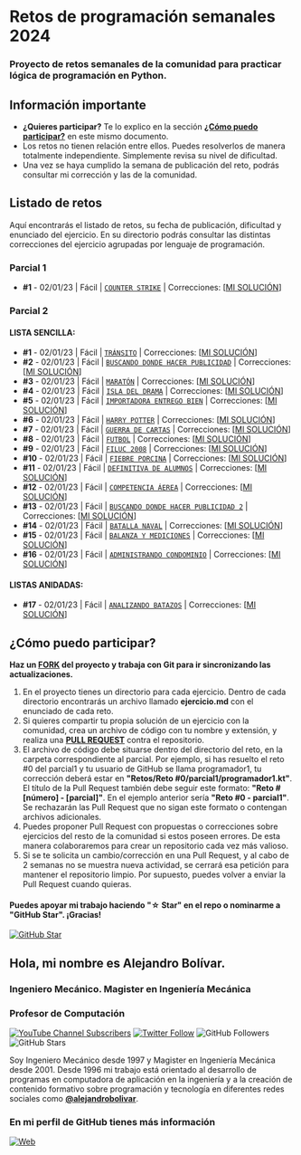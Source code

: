 

# Retos de programación semanales 2024
### Proyecto de retos semanales de la comunidad para practicar lógica de programación en Python.

## Información importante

* **¿Quieres participar?** Te lo explico en la sección **[¿Cómo puedo participar?](https://github.com/alejandrobolivar/CompuI-2-2023/blob/main/retos-programacion-2024#c%C3%B3mo-puedo-participar)** en este mismo documento.
* Los retos no tienen relación entre ellos. Puedes resolverlos de manera totalmente independiente. Simplemente revisa su nivel de dificultad.
* Una vez se haya cumplido la semana de publicación del reto, podrás consultar mi corrección y las de la comunidad.

## Listado de retos

Aquí encontrarás el listado de retos, su fecha de publicación, dificultad y enunciado del ejercicio. En su directorio podrás consultar las distintas correcciones del ejercicio agrupadas por lenguaje de programación.

### Parcial 1
* **#1** - 02/01/23 | Fácil | [`COUNTER STRIKE`](./Retos/PARCIAL1/Reto%20%2301%20-%20COUNTER%20STRIKE%20%5BF%C3%A1cil%5D/counter_strike.md) | Correcciones: [[MI SOLUCIÓN](./Retos/PARCIAL1/Reto%20%2301%20-%20COUNTER%20STRIKE%20%5BF%C3%A1cil%5D/ingalejandrobolivar.py)]

### Parcial 2
#### LISTA SENCILLA:
* **#1** - 02/01/23 | Fácil | [`TRÁNSITO`](./Retos/PARCIAL2/Reto%20%2301%20-%20ls_transito/transito.md) | Correcciones: [[MI SOLUCIÓN](./Retos/PARCIAL2/Reto%20%2301%20-%20ls_transito/tr%C3%A1nsito.py)]
* **#2** - 02/01/23 | Fácil | [`BUSCANDO DONDE HACER PUBLICIDAD`](./Retos/PARCIAL2/Reto%20%2302%20-%20ls_redes/redes.md) | Correcciones: [[MI SOLUCIÓN](./Retos/PARCIAL2/Reto%20%2302%20-%20ls_redes/redes.py)]
* **#3** - 02/01/23 | Fácil | [`MARATÓN`](./Retos/PARCIAL2/Reto%20%2303%20-%20ls_maraton/maraton.md) | Correcciones: [[MI SOLUCIÓN](./Retos/PARCIAL2/Reto%20%2303%20-%20ls_maraton/maraton.py)]
* **#4** - 02/01/23 | Fácil | [`ISLA DEL DRAMA`](./Retos/PARCIAL2/Reto%20%2304%20-%20ls_isla_del_drama/isla%20del%20drama.md) | Correcciones: [[MI SOLUCIÓN](./Retos/PARCIAL2/Reto%20%2304%20-%20ls_isla_del_drama/isla%20del%20drama.py)]
* **#5** - 02/01/23 | Fácil | [`IMPORTADORA ENTREGO BIEN`](./Retos/PARCIAL2/Reto%20%2305%20-%20ls_importadora_entrego_bien/importadora_entrego_bien.md) | Correcciones: [[MI SOLUCIÓN](./Retos/PARCIAL2/Reto%20%2305%20-%20ls_importadora_entrego_bien/importadora_entrego_bien.py)]
* **#6** - 02/01/23 | Fácil | [`HARRY POTTER`](./Retos/PARCIAL2/Reto%20%2306%20-%20ls_harry_potter/harry_potter.md) | Correcciones: [[MI SOLUCIÓN](./Retos/PARCIAL2/Reto%20%2306%20-%20ls_harry_potter/harry_potter.py)]
* **#7** - 02/01/23 | Fácil | [`GUERRA DE CARTAS`](./Retos/PARCIAL2/Reto%20%2307%20-%20ls_guerra_de_cartas/guerra_de_cartas.md) | Correcciones: [[MI SOLUCIÓN](./Retos/PARCIAL2/Reto%20%2307%20-%20ls_guerra_de_cartas/guerra_de_cartas.py)]
* **#8** - 02/01/23 | Fácil | [`FUTBOL`](./Retos/PARCIAL2/Reto%20%2308%20-%20ls_futbol/futbol.md) | Correcciones: [[MI SOLUCIÓN](./Retos/PARCIAL2/Reto%20%2308%20-%20ls_futbol/futbol.py)]
* **#9** - 02/01/23 | Fácil | [`FILUC 2008`](./Retos/PARCIAL2/Reto%20%2309%20-%20ls_filuc2008/filuc2008.md) | Correcciones: [[MI SOLUCIÓN](./Retos/PARCIAL2/Reto%20%2309%20-%20ls_filuc2008/filuc2008.py)]
* **#10** - 02/01/23 | Fácil | [`FIEBRE PORCINA`](./Retos/PARCIAL2/Reto%20%2310%20-%20ls_fiebre_porcina/fiebre_porcina.md) | Correcciones: [[MI SOLUCIÓN](./Retos/PARCIAL2/Reto%20%2310%20-%20ls_fiebre_porcina/fiebre_porcina.py)]
* **#11** - 02/01/23 | Fácil | [`DEFINITIVA DE ALUMNOS`](./Retos/PARCIAL2/Reto%20%2311%20-%20ls_definitiva_alumnos/definitiva_alumnos.md) | Correcciones: [[MI SOLUCIÓN](./Retos/PARCIAL2/Reto%20%2311%20-%20ls_definitiva_alumnos/definitiva_alumnos.py)]
* **#12** - 02/01/23 | Fácil | [`COMPETENCIA ÁEREA`](./Retos/PARCIAL2/Reto%20%2312%20-%20ls_competencia_aerea/competencia_aerea.md) | Correcciones: [[MI SOLUCIÓN](./Retos/PARCIAL2/Reto%20%2312%20-%20ls_competencia_aerea/competencia_aerea.py)]
* **#13** - 02/01/23 | Fácil | [`BUSCANDO DONDE HACER PUBLICIDAD 2`](./Retos/PARCIAL2/Reto%20%2313%20-%20ls_Buscando_donde_hacer_publicidad/Buscando%20donde%20hacer%20publicidad.md) | Correcciones: [[MI SOLUCIÓN](./Retos/PARCIAL2/Reto%20%2313%20-%20ls_Buscando_donde_hacer_publicidad/Buscando%20donde%20hacer%20publicidad.py)]
* **#14** - 02/01/23 | Fácil | [`BATALLA NAVAL`](./Retos/PARCIAL2/Reto%20%2314%20-%20ls_batalla_naval/batalla%20naval.md) | Correcciones: [[MI SOLUCIÓN](./Retos/PARCIAL2/Reto%20%2314%20-%20ls_batalla_naval/batalla%20naval.py)]
* **#15** - 02/01/23 | Fácil | [`BALANZA Y MEDICIONES`](./Retos/PARCIAL2/Reto%20%2315%20-%20ls_balanza%20y%20mediciones/balanza%20y%20mediciones.md) | Correcciones: [[MI SOLUCIÓN](./Retos/PARCIAL2/Reto%20%2315%20-%20ls_balanza%20y%20mediciones/balanza%20y%20mediciones.py)]
* **#16** - 02/01/23 | Fácil | [`ADMINISTRANDO CONDOMINIO`](./Retos/PARCIAL2/Reto%20%2316%20-%20ls_administrando_condominio/administrando_condominio.md) | Correcciones: [[MI SOLUCIÓN](./Retos/PARCIAL2/Reto%20%2316%20-%20ls_administrando_condominio/administrando_condominio.py)]

#### LISTAS ANIDADAS:

* **#17** - 02/01/23 | Fácil | [`ANALIZANDO BATAZOS`](./Retos/PARCIAL2/Reto%20%2317%20-%20la_analizando_batazos/analizando_batazos.md
) | Correcciones: [[MI SOLUCIÓN](./Retos/PARCIAL2/Reto%20%2317%20-%20la_analizando_batazos/analizando_batazos.py)]



## ¿Cómo puedo participar?

**Haz un [FORK](https://github.com/alejandrobolivar/retos-programacion-2024/fork) del proyecto y trabaja con Git para ir sincronizando las actualizaciones.**

1. En el proyecto tienes un directorio para cada ejercicio. Dentro de cada directorio encontrarás un archivo llamado **ejercicio.md** con el enunciado de cada reto.
2. Si quieres compartir tu propia solución de un ejercicio con la comunidad, crea un archivo de código con tu nombre y extensión, y realiza una [**PULL REQUEST**](https://docs.github.com/es/pull-requests/collaborating-with-pull-requests/proposing-changes-to-your-work-with-pull-requests/creating-a-pull-request) contra el repositorio.
3. El archivo de código debe situarse dentro del directorio del reto, en la carpeta correspondiente al parcial. Por ejemplo, si has resuelto el reto #0 del parcial1 y tu usuario de GitHub se llama programador1, tu corrección deberá estar en **"Retos/Reto #0/parcial1/programador1.kt"**. El título de la Pull Request también debe seguir este formato: **"Reto #[número] - [parcial]"**. En el ejemplo anterior sería **"Reto #0 - parcial1"**. Se rechazarán las Pull Request que no sigan este formato o contengan archivos adicionales.
4. Puedes proponer Pull Request con propuestas o correcciones sobre ejercicios del resto de la comunidad si estos poseen errores. De esta manera colaboraremos para crear un repositorio cada vez más valioso.
5. Si se te solicita un cambio/corrección en una Pull Request, y al cabo de 2 semanas no se muestra nueva actividad, se cerrará esa petición para mantener el repositorio limpio. Por supuesto, puedes volver a enviar la Pull Request cuando quieras.

#### Puedes apoyar mi trabajo haciendo "☆ Star" en el repo o nominarme a "GitHub Star". ¡Gracias!

[![GitHub Star](https://img.shields.io/badge/GitHub-Nominar_a_star-yellow?style=for-the-badge&logo=github&logoColor=white&labelColor=101010)](https://stars.github.com/nominate/)

##  Hola, mi nombre es Alejandro Bolívar.
### Ingeniero Mecánico. Magister en Ingeniería Mecánica
### Profesor de Computación

[![YouTube Channel Subscribers](https://img.shields.io/youtube/channel/subscribers/UC9Vrcs-PhJh9sguq-8R7x1g?style=social)](https://youtube.com/@alejandrobolivar6984?sub_confirmation=1)
[![Twitter Follow](https://img.shields.io/twitter/follow/profealejandrob?style=social)](https://twitter.com/profealejandrob)
![GitHub Followers](https://img.shields.io/github/followers/alejandrobolivar?style=social)
![GitHub Stars](https://img.shields.io/github/stars/alejandrobolivar?style=social)

Soy Ingeniero Mecánico desde 1997 y Magister en Ingeniería Mecánica desde 2001. Desde 1996 mi trabajo está orientado al desarrollo de programas en computadora de aplicación en la ingeniería y a la creación de contenido formativo sobre programación y tecnología en diferentes redes sociales como **[@alejandrobolivar](https://alejandrobolivar.github.io/home/)**.

### En mi perfil de GitHub tienes más información

[![Web](https://img.shields.io/badge/GitHub-alejandrobolivar-14a1f0?style=for-the-badge&logo=github&logoColor=white&labelColor=101010)](https://github.com/alejandrobolivar)

